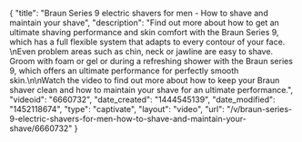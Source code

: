 {
    "title": "Braun Series 9  electric shavers for men - How to shave and maintain your shave",
    "description": "Find out more about how to get an ultimate shaving performance and skin comfort with the Braun Series 9, which has a full flexible system that adapts to every contour of your face. \nEven problem areas such as chin, neck or jawline are easy to shave. Groom with foam or gel or during a refreshing shower with the Braun series 9, which offers an ultimate performance for perfectly smooth skin.\n\nWatch the video to find out more about how to keep your Braun shaver clean and how to maintain your shave for an ultimate performance.",
    "videoid": "6660732",
    "date_created": "1444545139",
    "date_modified": "1452118674",
    "type": "captivate",
    "layout": "video",
    "url": "\/v\/braun-series-9-electric-shavers-for-men-how-to-shave-and-maintain-your-shave\/6660732"
}